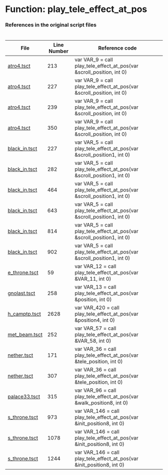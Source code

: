 # Function: play_tele_effect_at_pos 
### References in the original script files

#

| File | Line Number | Reference code |
| --- | --- | --- |
| [atro4.tsct](../../../out/atro4.tsct#L213) | 213 | var VAR_9 = call play_tele_effect_at_pos(var &scroll_position, int 0) |
| [atro4.tsct](../../../out/atro4.tsct#L227) | 227 | var VAR_9 = call play_tele_effect_at_pos(var &scroll_position, int 0) |
| [atro4.tsct](../../../out/atro4.tsct#L239) | 239 | var VAR_9 = call play_tele_effect_at_pos(var &scroll_position, int 0) |
| [atro4.tsct](../../../out/atro4.tsct#L350) | 350 | var VAR_9 = call play_tele_effect_at_pos(var &scroll_position, int 0) |
| [black_in.tsct](../../../out/black_in.tsct#L227) | 227 | var VAR_5 = call play_tele_effect_at_pos(var &scroll_position1, int 0) |
| [black_in.tsct](../../../out/black_in.tsct#L282) | 282 | var VAR_5 = call play_tele_effect_at_pos(var &scroll_position1, int 0) |
| [black_in.tsct](../../../out/black_in.tsct#L464) | 464 | var VAR_5 = call play_tele_effect_at_pos(var &scroll_position1, int 0) |
| [black_in.tsct](../../../out/black_in.tsct#L643) | 643 | var VAR_5 = call play_tele_effect_at_pos(var &scroll_position1, int 0) |
| [black_in.tsct](../../../out/black_in.tsct#L814) | 814 | var VAR_5 = call play_tele_effect_at_pos(var &scroll_position1, int 0) |
| [black_in.tsct](../../../out/black_in.tsct#L902) | 902 | var VAR_5 = call play_tele_effect_at_pos(var &scroll_position1, int 0) |
| [e_throne.tsct](../../../out/e_throne.tsct#L59) | 59 | var VAR_12 = call play_tele_effect_at_pos(var &VAR_11, int 0) |
| [gnolast.tsct](../../../out/gnolast.tsct#L258) | 258 | var VAR_13 = call play_tele_effect_at_pos(var &position, int 0) |
| [h_camptp.tsct](../../../out/h_camptp.tsct#L2628) | 2628 | var VAR_420 = call play_tele_effect_at_pos(var &position4, int 0) |
| [met_beam.tsct](../../../out/met_beam.tsct#L252) | 252 | var VAR_57 = call play_tele_effect_at_pos(var &VAR_58, int 0) |
| [nether.tsct](../../../out/nether.tsct#L171) | 171 | var VAR_36 = call play_tele_effect_at_pos(var &tele_position, int 0) |
| [nether.tsct](../../../out/nether.tsct#L307) | 307 | var VAR_36 = call play_tele_effect_at_pos(var &tele_position, int 0) |
| [palace33.tsct](../../../out/palace33.tsct#L315) | 315 | var VAR_96 = call play_tele_effect_at_pos(var &walk_position8, int 0) |
| [s_throne.tsct](../../../out/s_throne.tsct#L973) | 973 | var VAR_146 = call play_tele_effect_at_pos(var &init_position8, int 0) |
| [s_throne.tsct](../../../out/s_throne.tsct#L1078) | 1078 | var VAR_146 = call play_tele_effect_at_pos(var &init_position8, int 0) |
| [s_throne.tsct](../../../out/s_throne.tsct#L1244) | 1244 | var VAR_146 = call play_tele_effect_at_pos(var &init_position8, int 0) |
